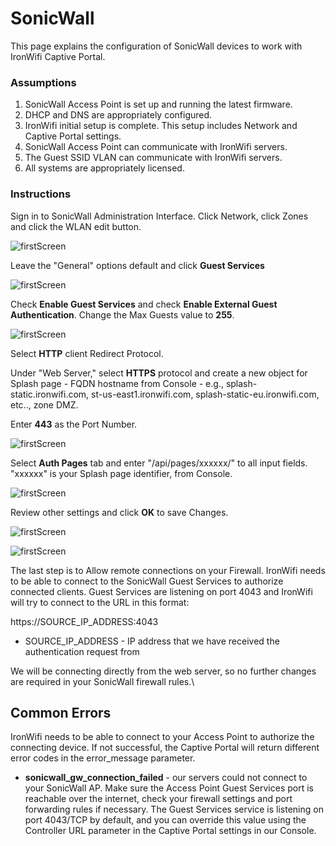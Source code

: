# SonicWall

This page explains the configuration of SonicWall devices to work with IronWifi Captive Portal.

### Assumptions

1. SonicWall Access Point is set up and running the latest firmware.
2. DHCP and DNS are appropriately configured.
3. IronWifi initial setup is complete. This setup includes Network and Captive Portal settings.
4. SonicWall Access Point can communicate with IronWifi servers.
5. The Guest SSID VLAN can communicate with IronWifi servers.
6. All systems are appropriately licensed.

### Instructions

Sign in to SonicWall Administration Interface. Click Network, click Zones and click the WLAN edit button.

![firstScreen](https://raw.githubusercontent.com/IronWifi/docs/master/configuration-guides/sonic_wall/sonicwall1.png)

Leave the "General" options default and click **Guest Services**

![firstScreen](https://raw.githubusercontent.com/IronWifi/docs/master/configuration-guides/sonic_wall/sonicwall2.png)

Check **Enable Guest Services** and check **Enable External Guest Authentication**. Change the Max Guests value to **255**.

![firstScreen](https://raw.githubusercontent.com/IronWifi/docs/master/configuration-guides/sonic_wall/sonicwall3.png)

Select **HTTP** client Redirect Protocol.

Under "Web Server," select **HTTPS** protocol and create a new object for Splash page - FQDN hostname from Console - e.g., splash-static.ironwifi.com, st-us-east1.ironwifi.com, splash-static-eu.ironwifi.com, etc.., zone DMZ.

Enter **443** as the Port Number.

![firstScreen](https://raw.githubusercontent.com/IronWifi/docs/master/configuration-guides/sonic_wall/sonicwall4.png)

Select **Auth Pages** tab and enter "/api/pages/xxxxxx/" to all input fields. "xxxxxx" is your Splash page identifier, from Console.

![firstScreen](https://raw.githubusercontent.com/IronWifi/docs/master/configuration-guides/sonic_wall/sonicwall5.png)

Review other settings and click **OK** to save Changes.

![firstScreen](https://raw.githubusercontent.com/IronWifi/docs/master/configuration-guides/sonic_wall/sonicwall6.png)

![firstScreen](https://raw.githubusercontent.com/IronWifi/docs/master/configuration-guides/sonic_wall/sonicwall7.png)

The last step is to Allow remote connections on your Firewall. IronWifi needs to be able to connect to the SonicWall Guest Services to authorize connected clients. Guest Services are listening on port 4043 and IronWifi will try to connect to the URL in this format:

https://SOURCE_IP_ADDRESS:4043

* SOURCE_IP_ADDRESS - IP address that we have received the authentication request from

We will be connecting directly from the web server, so no further changes are required in your SonicWall firewall rules.\

## Common Errors

IronWifi needs to be able to connect to your Access Point to authorize the connecting device. If not successful, the Captive Portal will return different error codes in the error_message parameter.

- **sonicwall_gw_connection_failed** - our servers could not connect to your SonicWall AP. Make sure the Access Point Guest Services port is reachable over the internet, check your firewall settings and port forwarding rules if necessary. The Guest Services service is listening on port 4043/TCP by default, and you can override this value using the Controller URL parameter in the Captive Portal settings in our Console.
